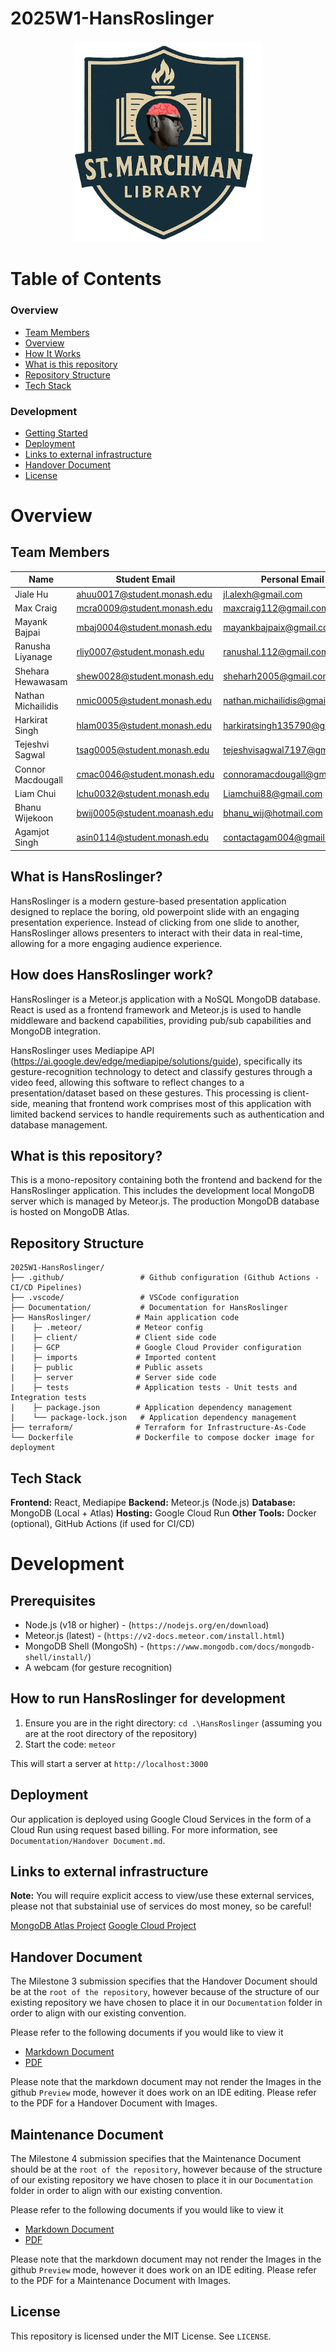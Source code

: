 # 2025W1-HansRoslinger

<p align="center">
  <img src="Documentation/Images/HandoverDocument/Sean Roslinger.png" alt="alt text" width="300"/>
</p>

# Table of Contents

### Overview

- [Team Members](#team-members)
- [Overview](#what-is-hansroslinger)
- [How It Works](#how-does-hansroslinger-work)
- [What is this repository](#what-is-this-repository)
- [Repository Structure](#repository-structure)
- [Tech Stack](#tech-stack)

### Development

- [Getting Started](#how-to-run-hansroslinger-for-development)
- [Deployment](#deployment)
- [Links to external infrastructure](#links-to-external-infrastructure)
- [Handover Document](#handover-document)
- [License](#license)

# Overview

## Team Members

| Name               | Student Email                | Personal Email                |
| ------------------ | ---------------------------- | ----------------------------- |
| Jiale Hu           | ahuu0017@student.monash.edu  | jl.alexh@gmail.com            |
| Max Craig          | mcra0009@student.monash.edu  | maxcraig112@gmail.com         |
| Mayank Bajpai      | mbaj0004@student.monash.edu  | mayankbajpaix@gmail.com       |
| Ranusha Liyanage   | rliy0007@student.monash.edu  | ranushal.112@gmail.com        |
| Shehara Hewawasam  | shew0028@student.monash.edu  | sheharh2005@gmail.com         |
| Nathan Michailidis | nmic0005@student.monash.edu  | nathan.michailidis@gmail.com  |
| Harkirat Singh     | hlam0035@student.monash.edu  | harkiratsingh135790@gmail.com |
| Tejeshvi Sagwal    | tsag0005@student.monash.edu  | tejeshvisagwal7197@gmail.com  |
| Connor Macdougall  | cmac0046@student.monash.edu  | connoramacdougall@gmail.com   |
| Liam Chui          | lchu0032@student.monash.edu  | Liamchui88@gmail.com          |
| Bhanu Wijekoon     | bwij0005@student.moanash.edu | bhanu_wij@hotmail.com         |
| Agamjot Singh      | asin0114@student.monash.edu  | contactagam004@gmail.com      |

## What is HansRoslinger?

HansRoslinger is a modern gesture-based presentation application designed to replace the boring, old powerpoint slide with an engaging presentation experience. Instead of clicking from one slide to another, HansRoslinger allows presenters to interact with their data in real-time, allowing for a more engaging audience experience.

## How does HansRoslinger work?

HansRoslinger is a Meteor.js application with a NoSQL MongoDB database. React is used as a frontend framework and Meteor.js is used to handle middleware and backend capabilities, providing pub/sub capabilities and MongoDB integration.

HansRoslinger uses Mediapipe API (https://ai.google.dev/edge/mediapipe/solutions/guide), specifically its gesture-recognition technology to detect and classify gestures through a video feed, allowing this software to reflect changes to a presentation/dataset based on these gestures. This processing is client-side, meaning that frontend work comprises most of this application with limited backend services to handle requirements such as authentication and database management.

## What is this repository?

This is a mono-repository containing both the frontend and backend for the HansRoslinger application. This includes the development local MongoDB server which is managed by Meteor.js. The production MongoDB database is hosted on MongoDB Atlas.

## Repository Structure

```
2025W1-HansRoslinger/
├── .github/                 # Github configuration (Github Actions - CI/CD Pipelines)
├── .vscode/                 # VSCode configuration
├── Documentation/           # Documentation for HansRoslinger
├── HansRoslinger/          # Main application code
|    ├─ .meteor/            # Meteor config
|    ├─ client/             # Client side code
|    ├─ GCP                 # Google Cloud Provider configuration
|    ├─ imports             # Imported content
|    ├─ public              # Public assets
|    ├─ server              # Server side code
|    ├─ tests               # Application tests - Unit tests and Integration tests
|    ├─ package.json        # Application dependency management
|    └── package-lock.json   # Application dependency management
├── terraform/              # Terraform for Infrastructure-As-Code
└── Dockerfile              # Dockerfile to compose docker image for deployment
```

## Tech Stack

**Frontend:** React, Mediapipe
**Backend:** Meteor.js (Node.js)
**Database:** MongoDB (Local + Atlas)
**Hosting:** Google Cloud Run
**Other Tools:** Docker (optional), GitHub Actions (if used for CI/CD)

# Development

## Prerequisites

- Node.js (v18 or higher) - (`https://nodejs.org/en/download`)
- Meteor.js (latest) - (`https://v2-docs.meteor.com/install.html`)
- MongoDB Shell (MongoSh) - (`https://www.mongodb.com/docs/mongodb-shell/install/`)
- A webcam (for gesture recognition)

## How to run HansRoslinger for development

1. Ensure you are in the right directory:
   `cd .\HansRoslinger` (assuming you are at the root directory of the repository)
2. Start the code:
   `meteor`

This will start a server at `http://localhost:3000`

## Deployment

Our application is deployed using Google Cloud Services in the form of a Cloud Run using request based billing. For more information, see `Documentation/Handover Document.md`.

## Links to external infrastructure

**Note:** You will require explicit access to view/use these external services, please not that substainial use of services do most money, so be careful!

[MongoDB Atlas Project](https://cloud.mongodb.com/v2#/org/68909a50a210527643b70cdd/projects)
[Google Cloud Project](https://console.cloud.google.com/storage/overview;tab=overview?inv=1&invt=Ab4tKw&project=hansroslinger-468011)

## Handover Document

The Milestone 3 submission specifies that the Handover Document should be at the `root of the repository`, however because of the structure of our existing repository we have chosen to place it in our `Documentation` folder in order to align with our existing convention.

Please refer to the following documents if you would like to view it

- [Markdown Document](https://github.com/Monash-FIT3170/2025W1-HansRoslinger/blob/main/Documentation/Handover%20Document.md)
- [PDF](https://github.com/Monash-FIT3170/2025W1-HansRoslinger/blob/main/Documentation/Handover%20Document.pdf)

Please note that the markdown document may not render the Images in the github `Preview` mode, however it does work on an IDE editing. Please refer to the PDF for a Handover Document with Images.

## Maintenance Document

The Milestone 4 submission specifies that the Maintenance Document should be at the `root of the repository`, however because of the structure of our existing repository we have chosen to place it in our `Documentation` folder in order to align with our existing convention.

Please refer to the following documents if you would like to view it

- [Markdown Document](https://github.com/Monash-FIT3170/2025W1-HansRoslinger/blob/main/Documentation/Maintenance%20Plan.md)
- [PDF](https://github.com/Monash-FIT3170/2025W1-HansRoslinger/blob/main/Documentation/Maintenance%20Plan.pdf)

Please note that the markdown document may not render the Images in the github `Preview` mode, however it does work on an IDE editing. Please refer to the PDF for a Maintenance Document with Images.

## License

This repository is licensed under the MIT License. See `LICENSE`.
